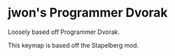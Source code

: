 # jwon's Programmer Dvorak

Loosely based off Programmer Dvorak.

This keymap is based off the Stapelberg mod.
